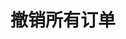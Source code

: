 ---
title: 撤销所有订单
position_number: 7
type: post
description: /trade/order/cancel-all
remark: Content-Type = application/x-www-form-urlencoded && application/json
parameters:
  - name: symbol
    type: String
    mandatory: true
    default: N/A
    description: 交易对（传空字符串撤销所有交易对订单）
    ranges:
content_markdown: |-

                #### **限流规则**

                200/s/apikey
right_code_blocks:
  - code_block: |-
      {
        "msgInfo": {
          "code": "",
          "msg": ""
        },
        "msg": "",
        "data": true,
        "code": 200
      }
    title: Response
    language: json
---